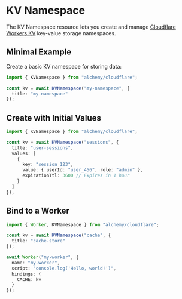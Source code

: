 # KV Namespace

The KV Namespace resource lets you create and manage [Cloudflare Workers KV](https://developers.cloudflare.com/workers/runtime-apis/kv/) key-value storage namespaces.

## Minimal Example

Create a basic KV namespace for storing data:

```ts
import { KVNamespace } from "alchemy/cloudflare";

const kv = await KVNamespace("my-namespace", {
  title: "my-namespace"
});
```

## Create with Initial Values

```ts
import { KVNamespace } from "alchemy/cloudflare";

const kv = await KVNamespace("sessions", {
  title: "user-sessions",
  values: [
    {
      key: "session_123",
      value: { userId: "user_456", role: "admin" },
      expirationTtl: 3600 // Expires in 1 hour
    }
  ]
});
```

## Bind to a Worker

```ts
import { Worker, KVNamespace } from "alchemy/cloudflare";

const kv = await KVNamespace("cache", {
  title: "cache-store"
});

await Worker("my-worker", {
  name: "my-worker",
  script: "console.log('Hello, world!')",
  bindings: {
    CACHE: kv
  }
});
```